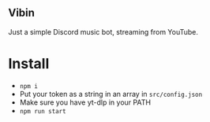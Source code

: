 ## Vibin
Just a simple Discord music bot, streaming from YouTube.

# Install
- `npm i`
- Put your token as a string in an array in `src/config.json`
- Make sure you have yt-dlp in your PATH
- `npm run start`
